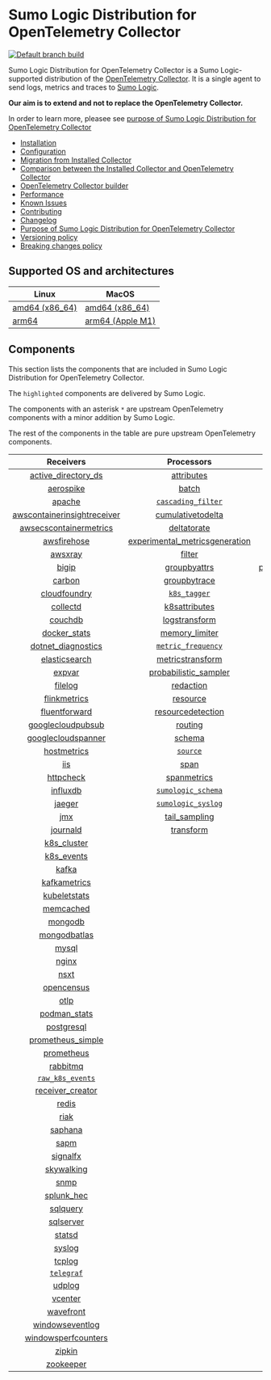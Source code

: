 # Sumo Logic Distribution for OpenTelemetry Collector

[![Default branch build](https://github.com/SumoLogic/sumologic-otel-collector/actions/workflows/dev_builds.yml/badge.svg)](https://github.com/SumoLogic/sumologic-otel-collector/actions/workflows/dev_builds.yml)

Sumo Logic Distribution for OpenTelemetry Collector is a Sumo Logic-supported distribution of the [OpenTelemetry Collector][otc_link].
It is a single agent to send logs, metrics and traces to [Sumo Logic][sumologic].

**Our aim is to extend and not to replace the OpenTelemetry Collector.**

In order to learn more, pleasee see [purpose of Sumo Logic Distribution for OpenTelemetry Collector](./docs/upstream-relation.md#purpose-of-sumo-logic-distribution-for-opentelemetry-collector)

[otc_link]: https://github.com/open-telemetry/opentelemetry-collector
[sumologic]: https://www.sumologic.com

- [Installation](docs/installation.md)
- [Configuration](docs/configuration.md)
- [Migration from Installed Collector](docs/migration.md)
- [Comparison between the Installed Collector and OpenTelemetry Collector](docs/comparison.md)
- [OpenTelemetry Collector builder](./otelcolbuilder/README.md)
- [Performance](docs/performance.md)
- [Known Issues](docs/known-issues.md)
- [Contributing](./CONTRIBUTING.md)
- [Changelog](./CHANGELOG.md)
- [Purpose of Sumo Logic Distribution for OpenTelemetry Collector](./docs/upstream-relation.md#purpose-of-sumo-logic-distribution-for-opentelemetry-collector)
- [Versioning policy](./docs/upstream-relation.md#versioning-policy)
- [Breaking changes policy](./docs/upstream-relation.md#breaking-changes-policy)

## Supported OS and architectures

| Linux                         | MacOS                         |
|-------------------------------|-------------------------------|
| [amd64 (x86_64)][linux_amd64] | [amd64 (x86_64)][mac_amd64]   |
| [arm64][linux_arm64]          | [arm64 (Apple M1)][mac_arm64] |

[linux_amd64]: ./docs/installation.md#linux-on-amd64-x86-64
[linux_arm64]: ./docs/installation.md#linux-on-arm64
[mac_amd64]: ./docs/installation.md#macos-on-amd64-x86-64
[mac_arm64]: ./docs/installation.md#macos-on-arm64-apple-m1-x86-64

## Components

This section lists the components that are included in Sumo Logic Distribution for OpenTelemetry Collector.

The `highlighted` components are delivered by Sumo Logic.

The components with an asterisk `*` are upstream OpenTelemetry components with a minor addition by Sumo Logic.

The rest of the components in the table are pure upstream OpenTelemetry components.

|                          Receivers                         |                          Processors                          |                 Exporters                |                    Extensions                    |
|:----------------------------------------------------------:|:------------------------------------------------------------:|:----------------------------------------:|:------------------------------------------------:|
|      [active_directory_ds][activedirectorydsreceiver]      |               [attributes][attributesprocessor]              |         [carbon][carbonexporter]         |          [asapclient][asapauthextension]         |
|               [aerospike][aerospikereceiver]               |                    [batch][batchprocessor]                   |           [file][fileexporter]           |               [awsproxy][awsproxy]               |
|                  [apache][apachereceiver]                  |        [`cascading_filter`][cascadingfilterprocessor]        |          [kafka][kafkaexporter]          |          [basicauth][basicauthextension]         |
| [awscontainerinsightreceiver][awscontainerinsightreceiver] |        [cumulativetodelta][cumulativetodeltaprocessor]       |  [loadbalancing][loadbalancingexporter]  |    [bearertokenauth][bearertokenauthextension]   |
|  [awsecscontainermetrics][awsecscontainermetricsreceiver]  |              [deltatorate][deltatorateprocessor]             |        [logging][loggingexporter]        |              [db_storage][dbstorage]             |
|             [awsfirehose][awsfirehosereceiver]             | [experimental_metricsgeneration][metricsgenerationprocessor] |           [otlp][otlpexporter]           |         [docker_observer][dockerobserver]        |
|                 [awsxray][awsxrayreceiver]                 |                   [filter][filterprocessor]                  |       [otlphttp][otlphttpexporter]       |            [ecs_observer][ecsobserver]           |
|                   [bigip][bigipreceiver]                   |             [groupbyattrs][groupbyattrsprocessor]            | [prometheusexporter][prometheusexporter] |       [ecs_task_observer][ecstaskobserver]       |
|                  [carbon][carbonreceiver]                  |             [groupbytrace][groupbytraceprocessor]            |     [`sumologic`][sumologicexporter]     |            [file_storage][filestorage]           |
|            [cloudfoundry][cloudfoundryreceiver]            |                 [`k8s_tagger`][k8sprocessor]                 |    [`syslogexporter`][syslogexporter]    | [headerssetterextension][headerssetterextension] |
|                [collectd][collectdreceiver]                |            [k8sattributes][k8sattributesprocessor]           |                                          |       [health_check][healthcheckextension]       |
|                 [couchdb][couchdbreceiver]                 |            [logstransform][logstransformprocessor]           |                                          |           [host_observer][hostobserver]          |
|             [docker_stats][dockerstatsreceiver]            |           [memory_limiter][memorylimiterprocessor]           |                                          |          [http_forwarder][httpforwarder]         |
|       [dotnet_diagnostics][dotnetdiagnosticsreceiver]      |        [`metric_frequency`][metricfrequencyprocessor]        |                                          |   [jaegerremotesampling][jaegerremotesampling]   |
|           [elasticsearch][elasticsearchreceiver]           |         [metricstransform][metricstransformprocessor]        |                                          |            [k8s_observer][k8sobserver]           |
|                  [expvar][expvarreceiver]                  |    [probabilistic_sampler][probabilisticsamplerprocessor]    |                                          |        [memory_ballast][ballastextension]        |
|                 [filelog][filelogreceiver]                 |                [redaction][redactionprocessor]               |                                          |     [oauth2client][oauth2clientauthextension]    |
|            [flinkmetrics][flinkmetricsreceiver]            |                 [resource][resourceprocessor]                |                                          |             [oidc][oidcauthextension]            |
|           [fluentforward][fluentforwardreceiver]           |        [resourcedetection][resourcedetectionprocessor]       |                                          |              [pprof][pprofextension]             |
|       [googlecloudpubsub][googlecloudpubsubreceiver]       |                  [routing][routingprocessor]                 |                                          |          [sigv4auth][sigv4authextension]         |
|      [googlecloudspanner][googlecloudspannerreceiver]      |                   [schema][schemaprocessor]                  |                                          |         [`sumologic`][sumologicextension]        |
|             [hostmetrics][hostmetricsreceiver]             |                  [`source`][sourceprocessor]                 |                                          |             [zpages][zpagesextension]            |
|                     [iis][iisreceiver]                     |                     [span][spanprocessor]                    |                                          |                                                  |
|               [httpcheck][httpcheckreceiver]               |              [spanmetrics][spanmetricsprocessor]             |                                          |                                                  |
|                [influxdb][influxdbreceiver]                |        [`sumologic_schema`][sumologicschemaprocessor]        |                                          |                                                  |
|                  [jaeger][jaegerreceiver]                  |        [`sumologic_syslog`][sumologicsyslogprocessor]        |                                          |                                                  |
|                     [jmx][jmxreceiver]                     |            [tail_sampling][tailsamplingprocessor]            |                                          |                                                  |
|                [journald][journaldreceiver]                |                [transform][transformprocessor]               |                                          |                                                  |
|              [k8s_cluster][k8sclusterreceiver]             |                                                              |                                          |                                                  |
|               [k8s_events][k8seventsreceiver]              |                                                              |                                          |                                                  |
|                   [kafka][kafkareceiver]                   |                                                              |                                          |                                                  |
|            [kafkametrics][kafkametricsreceiver]            |                                                              |                                          |                                                  |
|            [kubeletstats][kubeletstatsreceiver]            |                                                              |                                          |                                                  |
|               [memcached][memcachedreceiver]               |                                                              |                                          |                                                  |
|                 [mongodb][mongodbreceiver]                 |                                                              |                                          |                                                  |
|            [mongodbatlas][mongodbatlasreceiver]            |                                                              |                                          |                                                  |
|                   [mysql][mysqlreceiver]                   |                                                              |                                          |                                                  |
|                   [nginx][nginxreceiver]                   |                                                              |                                          |                                                  |
|                    [nsxt][nsxtreceiver]                    |                                                              |                                          |                                                  |
|              [opencensus][opencensusreceiver]              |                                                              |                                          |                                                  |
|                    [otlp][otlpreceiver]                    |                                                              |                                          |                                                  |
|               [podman_stats][podmanreceiver]               |                                                              |                                          |                                                  |
|              [postgresql][postgresqlreceiver]              |                                                              |                                          |                                                  |
|        [prometheus_simple][simpleprometheusreceiver]       |                                                              |                                          |                                                  |
|              [prometheus][prometheusreceiver]              |                                                              |                                          |                                                  |
|                [rabbitmq][rabbitmqreceiver]                |                                                              |                                          |                                                  |
|          [`raw_k8s_events`][rawk8seventsreceiver]          |                                                              |                                          |                                                  |
|             [receiver_creator][receivercreator]            |                                                              |                                          |                                                  |
|                   [redis][redisreceiver]                   |                                                              |                                          |                                                  |
|                    [riak][riakreceiver]                    |                                                              |                                          |                                                  |
|                 [saphana][saphanareceiver]                 |                                                              |                                          |                                                  |
|                    [sapm][sapmreceiver]                    |                                                              |                                          |                                                  |
|                [signalfx][signalfxreceiver]                |                                                              |                                          |                                                  |
|              [skywalking][skywalkingreceiver]              |                                                              |                                          |                                                  |
|                    [snmp][snmpreceiver]                    |                                                              |                                          |                                                  |
|               [splunk_hec][splunkhecreceiver]              |                                                              |                                          |                                                  |
|                [sqlquery][sqlqueryreceiver]                |                                                              |                                          |                                                  |
|               [sqlserver][sqlserverreceiver]               |                                                              |                                          |                                                  |
|                  [statsd][statsdreceiver]                  |                                                              |                                          |                                                  |
|                  [syslog][syslogreceiver]                  |                                                              |                                          |                                                  |
|                  [tcplog][tcplogreceiver]                  |                                                              |                                          |                                                  |
|               [`telegraf`][telegrafreceiver]               |                                                              |                                          |                                                  |
|                  [udplog][udplogreceiver]                  |                                                              |                                          |                                                  |
|                 [vcenter][vcenterreceiver]                 |                                                              |                                          |                                                  |
|               [wavefront][wavefrontreceiver]               |                                                              |                                          |                                                  |
|         [windowseventlog][windowseventlogreceiver]         |                                                              |                                          |                                                  |
|     [windowsperfcounters][windowsperfcountersreceiver]     |                                                              |                                          |                                                  |
|                  [zipkin][zipkinreceiver]                  |                                                              |                                          |                                                  |
|               [zookeeper][zookeeperreceiver]               |                                                              |                                          |                                                  |

[activedirectorydsreceiver]: https://github.com/open-telemetry/opentelemetry-collector-contrib/tree/v0.72.0/receiver/activedirectorydsreceiver
[aerospikereceiver]: https://github.com/open-telemetry/opentelemetry-collector-contrib/tree/v0.72.0/receiver/aerospikereceiver
[apachereceiver]: https://github.com/open-telemetry/opentelemetry-collector-contrib/tree/v0.72.0/receiver/apachereceiver
[awscontainerinsightreceiver]: https://github.com/open-telemetry/opentelemetry-collector-contrib/tree/v0.72.0/receiver/awscontainerinsightreceiver
[awsecscontainermetricsreceiver]: https://github.com/open-telemetry/opentelemetry-collector-contrib/tree/v0.72.0/receiver/awsecscontainermetricsreceiver
[awsfirehosereceiver]: https://github.com/open-telemetry/opentelemetry-collector-contrib/tree/v0.72.0/receiver/awsfirehosereceiver
[awsxrayreceiver]: https://github.com/open-telemetry/opentelemetry-collector-contrib/tree/v0.72.0/receiver/awsxrayreceiver
[bigipreceiver]: https://github.com/open-telemetry/opentelemetry-collector-contrib/tree/v0.72.0/receiver/bigipreceiver
[carbonreceiver]: https://github.com/open-telemetry/opentelemetry-collector-contrib/tree/v0.72.0/receiver/carbonreceiver
[cloudfoundryreceiver]: https://github.com/open-telemetry/opentelemetry-collector-contrib/tree/v0.72.0/receiver/cloudfoundryreceiver
[collectdreceiver]: https://github.com/open-telemetry/opentelemetry-collector-contrib/tree/v0.72.0/receiver/collectdreceiver
[couchdbreceiver]: https://github.com/open-telemetry/opentelemetry-collector-contrib/tree/v0.72.0/receiver/couchdbreceiver
[dockerstatsreceiver]: https://github.com/open-telemetry/opentelemetry-collector-contrib/tree/v0.72.0/receiver/dockerstatsreceiver
[dotnetdiagnosticsreceiver]: https://github.com/open-telemetry/opentelemetry-collector-contrib/tree/v0.72.0/receiver/dotnetdiagnosticsreceiver
[elasticsearchreceiver]: https://github.com/open-telemetry/opentelemetry-collector-contrib/tree/v0.72.0/receiver/elasticsearchreceiver
[expvarreceiver]: https://github.com/open-telemetry/opentelemetry-collector-contrib/tree/v0.72.0/receiver/expvarreceiver
[filelogreceiver]: https://github.com/open-telemetry/opentelemetry-collector-contrib/tree/v0.72.0/receiver/filelogreceiver
[flinkmetricsreceiver]: https://github.com/open-telemetry/opentelemetry-collector-contrib/tree/v0.72.0/receiver/flinkmetricsreceiver
[fluentforwardreceiver]: https://github.com/open-telemetry/opentelemetry-collector-contrib/tree/v0.72.0/receiver/fluentforwardreceiver
[googlecloudpubsubreceiver]: https://github.com/open-telemetry/opentelemetry-collector-contrib/tree/v0.72.0/receiver/googlecloudpubsubreceiver
[googlecloudspannerreceiver]: https://github.com/open-telemetry/opentelemetry-collector-contrib/tree/v0.72.0/receiver/googlecloudspannerreceiver
[hostmetricsreceiver]: https://github.com/open-telemetry/opentelemetry-collector-contrib/tree/v0.72.0/receiver/hostmetricsreceiver
[httpcheckreceiver]: https://github.com/open-telemetry/opentelemetry-collector-contrib/tree/v0.72.0/receiver/httpcheckreceiver
[iisreceiver]: https://github.com/open-telemetry/opentelemetry-collector-contrib/tree/v0.72.0/receiver/iisreceiver
[influxdbreceiver]: https://github.com/open-telemetry/opentelemetry-collector-contrib/tree/v0.72.0/receiver/influxdbreceiver
[jaegerreceiver]: https://github.com/open-telemetry/opentelemetry-collector-contrib/tree/v0.72.0/receiver/jaegerreceiver
[jmxreceiver]: https://github.com/open-telemetry/opentelemetry-collector-contrib/tree/v0.72.0/receiver/jmxreceiver
[journaldreceiver]: https://github.com/open-telemetry/opentelemetry-collector-contrib/tree/v0.72.0/receiver/journaldreceiver
[k8sclusterreceiver]: https://github.com/open-telemetry/opentelemetry-collector-contrib/tree/v0.72.0/receiver/k8sclusterreceiver
[k8seventsreceiver]: https://github.com/open-telemetry/opentelemetry-collector-contrib/tree/v0.72.0/receiver/k8seventsreceiver
[kafkareceiver]: https://github.com/open-telemetry/opentelemetry-collector-contrib/tree/v0.72.0/receiver/kafkareceiver
[kafkametricsreceiver]: https://github.com/open-telemetry/opentelemetry-collector-contrib/tree/v0.72.0/receiver/kafkametricsreceiver
[kubeletstatsreceiver]: https://github.com/open-telemetry/opentelemetry-collector-contrib/tree/v0.72.0/receiver/kubeletstatsreceiver
[memcachedreceiver]: https://github.com/open-telemetry/opentelemetry-collector-contrib/tree/v0.72.0/receiver/memcachedreceiver
[mongodbreceiver]: https://github.com/open-telemetry/opentelemetry-collector-contrib/tree/v0.72.0/receiver/mongodbreceiver
[mongodbatlasreceiver]: https://github.com/open-telemetry/opentelemetry-collector-contrib/tree/v0.72.0/receiver/mongodbatlasreceiver
[mysqlreceiver]: https://github.com/open-telemetry/opentelemetry-collector-contrib/tree/v0.72.0/receiver/mysqlreceiver
[nginxreceiver]: https://github.com/open-telemetry/opentelemetry-collector-contrib/tree/v0.72.0/receiver/nginxreceiver
[nsxtreceiver]: https://github.com/open-telemetry/opentelemetry-collector-contrib/tree/v0.72.0/receiver/nsxtreceiver
[opencensusreceiver]: https://github.com/open-telemetry/opentelemetry-collector-contrib/tree/v0.72.0/receiver/opencensusreceiver
[otlpreceiver]: https://github.com/open-telemetry/opentelemetry-collector/tree/v0.72.0/receiver/otlpreceiver
[podmanreceiver]: https://github.com/open-telemetry/opentelemetry-collector-contrib/tree/v0.72.0/receiver/podmanreceiver
[postgresqlreceiver]: https://github.com/open-telemetry/opentelemetry-collector-contrib/tree/v0.72.0/receiver/postgresqlreceiver
[simpleprometheusreceiver]: https://github.com/open-telemetry/opentelemetry-collector-contrib/tree/v0.72.0/receiver/simpleprometheusreceiver
[prometheusreceiver]: https://github.com/open-telemetry/opentelemetry-collector-contrib/tree/v0.72.0/receiver/prometheusreceiver
[rabbitmqreceiver]: https://github.com/open-telemetry/opentelemetry-collector-contrib/tree/v0.72.0/receiver/rabbitmqreceiver
[rawk8seventsreceiver]: ./pkg/receiver/rawk8seventsreceiver
[receivercreator]: https://github.com/open-telemetry/opentelemetry-collector-contrib/tree/v0.72.0/receiver/receivercreator
[redisreceiver]: https://github.com/open-telemetry/opentelemetry-collector-contrib/tree/v0.72.0/receiver/redisreceiver
[riakreceiver]: https://github.com/open-telemetry/opentelemetry-collector-contrib/tree/v0.72.0/receiver/riakreceiver
[saphanareceiver]: https://github.com/open-telemetry/opentelemetry-collector-contrib/tree/v0.72.0/receiver/saphanareceiver
[sapmreceiver]: https://github.com/open-telemetry/opentelemetry-collector-contrib/tree/v0.72.0/receiver/sapmreceiver
[signalfxreceiver]: https://github.com/open-telemetry/opentelemetry-collector-contrib/tree/v0.72.0/receiver/signalfxreceiver
[skywalkingreceiver]: https://github.com/open-telemetry/opentelemetry-collector-contrib/tree/v0.72.0/receiver/skywalkingreceiver
[snmpreceiver]: https://github.com/open-telemetry/opentelemetry-collector-contrib/tree/v0.72.0/receiver/snmpreceiver
[splunkhecreceiver]: https://github.com/open-telemetry/opentelemetry-collector-contrib/tree/v0.72.0/receiver/splunkhecreceiver
[sqlqueryreceiver]: https://github.com/open-telemetry/opentelemetry-collector-contrib/tree/v0.72.0/receiver/sqlqueryreceiver
[sqlserverreceiver]: https://github.com/open-telemetry/opentelemetry-collector-contrib/tree/v0.72.0/receiver/sqlserverreceiver
[statsdreceiver]: https://github.com/open-telemetry/opentelemetry-collector-contrib/tree/v0.72.0/receiver/statsdreceiver
[syslogreceiver]: https://github.com/open-telemetry/opentelemetry-collector-contrib/tree/v0.72.0/receiver/syslogreceiver
[tcplogreceiver]: https://github.com/open-telemetry/opentelemetry-collector-contrib/tree/v0.72.0/receiver/tcplogreceiver
[telegrafreceiver]: ./pkg/receiver/telegrafreceiver
[udplogreceiver]: https://github.com/open-telemetry/opentelemetry-collector-contrib/tree/v0.72.0/receiver/udplogreceiver
[vcenterreceiver]: https://github.com/open-telemetry/opentelemetry-collector-contrib/tree/v0.72.0/receiver/vcenterreceiver
[wavefrontreceiver]: https://github.com/open-telemetry/opentelemetry-collector-contrib/tree/v0.72.0/receiver/wavefrontreceiver
[windowseventlogreceiver]: https://github.com/open-telemetry/opentelemetry-collector-contrib/tree/v0.72.0/receiver/windowseventlogreceiver
[windowsperfcountersreceiver]: https://github.com/open-telemetry/opentelemetry-collector-contrib/tree/v0.72.0/receiver/windowsperfcountersreceiver
[zipkinreceiver]: https://github.com/open-telemetry/opentelemetry-collector-contrib/tree/v0.72.0/receiver/zipkinreceiver
[zookeeperreceiver]: https://github.com/open-telemetry/opentelemetry-collector-contrib/tree/v0.72.0/receiver/zookeeperreceiver

[attributesprocessor]: https://github.com/open-telemetry/opentelemetry-collector-contrib/tree/v0.72.0/processor/attributesprocessor
[batchprocessor]: https://github.com/open-telemetry/opentelemetry-collector/tree/v0.72.0/processor/batchprocessor
[cascadingfilterprocessor]: ./pkg/processor/cascadingfilterprocessor
[cumulativetodeltaprocessor]: https://github.com/open-telemetry/opentelemetry-collector-contrib/tree/v0.72.0/processor/cumulativetodeltaprocessor
[deltatorateprocessor]: https://github.com/open-telemetry/opentelemetry-collector-contrib/tree/v0.72.0/processor/deltatorateprocessor
[metricsgenerationprocessor]: https://github.com/open-telemetry/opentelemetry-collector-contrib/tree/v0.72.0/processor/metricsgenerationprocessor

[filterprocessor]: https://github.com/open-telemetry/opentelemetry-collector-contrib/tree/v0.72.0/processor/filterprocessor
[groupbyattrsprocessor]: https://github.com/open-telemetry/opentelemetry-collector-contrib/tree/v0.72.0/processor/groupbyattrsprocessor
[groupbytraceprocessor]: https://github.com/open-telemetry/opentelemetry-collector-contrib/tree/v0.72.0/processor/groupbytraceprocessor
[k8sprocessor]: ./pkg/processor/k8sprocessor
[k8sattributesprocessor]: https://github.com/open-telemetry/opentelemetry-collector-contrib/tree/v0.72.0/processor/k8sattributesprocessor
[logstransformprocessor]: https://github.com/open-telemetry/opentelemetry-collector-contrib/tree/v0.72.0/processor/logstransformprocessor
[memorylimiterprocessor]: https://github.com/open-telemetry/opentelemetry-collector/tree/v0.72.0/processor/memorylimiterprocessor
[metricfrequencyprocessor]: ./pkg/processor/metricfrequencyprocessor
[metricstransformprocessor]: https://github.com/open-telemetry/opentelemetry-collector-contrib/tree/v0.72.0/processor/metricstransformprocessor
[probabilisticsamplerprocessor]: https://github.com/open-telemetry/opentelemetry-collector-contrib/tree/v0.72.0/processor/probabilisticsamplerprocessor
[redactionprocessor]: https://github.com/open-telemetry/opentelemetry-collector-contrib/tree/v0.72.0/processor/redactionprocessor
[resourceprocessor]: https://github.com/open-telemetry/opentelemetry-collector-contrib/tree/v0.72.0/processor/resourceprocessor
[resourcedetectionprocessor]: https://github.com/open-telemetry/opentelemetry-collector-contrib/tree/v0.72.0/processor/resourcedetectionprocessor
[routingprocessor]: https://github.com/open-telemetry/opentelemetry-collector-contrib/tree/v0.72.0/processor/routingprocessor
[schemaprocessor]: https://github.com/open-telemetry/opentelemetry-collector-contrib/tree/v0.72.0/processor/schemaprocessor
[sourceprocessor]: ./pkg/processor/sourceprocessor
[spanprocessor]: https://github.com/open-telemetry/opentelemetry-collector-contrib/tree/v0.72.0/processor/spanprocessor
[spanmetricsprocessor]: https://github.com/open-telemetry/opentelemetry-collector-contrib/tree/v0.72.0/processor/spanmetricsprocessor
[sumologicschemaprocessor]: ./pkg/processor/sumologicschemaprocessor
[sumologicsyslogprocessor]: ./pkg/processor/sumologicsyslogprocessor
[tailsamplingprocessor]: https://github.com/open-telemetry/opentelemetry-collector-contrib/tree/v0.72.0/processor/tailsamplingprocessor
[transformprocessor]: https://github.com/open-telemetry/opentelemetry-collector-contrib/tree/v0.72.0/processor/transformprocessor

[carbonexporter]: https://github.com/open-telemetry/opentelemetry-collector-contrib/tree/v0.72.0/exporter/carbonexporter
[fileexporter]: https://github.com/open-telemetry/opentelemetry-collector-contrib/tree/v0.72.0/exporter/fileexporter
[kafkaexporter]: https://github.com/open-telemetry/opentelemetry-collector-contrib/tree/v0.72.0/exporter/kafkaexporter
[loadbalancingexporter]: https://github.com/open-telemetry/opentelemetry-collector-contrib/tree/v0.72.0/exporter/loadbalancingexporter
[loggingexporter]: https://github.com/open-telemetry/opentelemetry-collector/tree/v0.72.0/exporter/loggingexporter
[otlpexporter]: https://github.com/open-telemetry/opentelemetry-collector/tree/v0.72.0/exporter/otlpexporter
[otlphttpexporter]: https://github.com/open-telemetry/opentelemetry-collector/tree/v0.72.0/exporter/otlphttpexporter
[prometheusexporter]: https://github.com/open-telemetry/opentelemetry-collector-contrib/tree/v0.72.0/exporter/prometheusexporter
[sumologicexporter]: ./pkg/exporter/sumologicexporter
[syslogexporter]: ./pkg/exporter/syslogexporter

[asapauthextension]: https://github.com/open-telemetry/opentelemetry-collector-contrib/tree/v0.72.0/extension/asapauthextension
[awsproxy]: https://github.com/open-telemetry/opentelemetry-collector-contrib/tree/v0.72.0/extension/awsproxy
[basicauthextension]: https://github.com/open-telemetry/opentelemetry-collector-contrib/tree/v0.72.0/extension/basicauthextension
[bearertokenauthextension]: https://github.com/open-telemetry/opentelemetry-collector-contrib/tree/v0.72.0/extension/bearertokenauthextension
[dbstorage]: https://github.com/open-telemetry/opentelemetry-collector-contrib/tree/v0.72.0/extension/storage/dbstorage
[dockerobserver]: https://github.com/open-telemetry/opentelemetry-collector-contrib/tree/v0.72.0/extension/observer/dockerobserver
[ecsobserver]: https://github.com/open-telemetry/opentelemetry-collector-contrib/tree/v0.72.0/extension/observer/ecsobserver
[ecstaskobserver]: https://github.com/open-telemetry/opentelemetry-collector-contrib/tree/v0.72.0/extension/observer/ecstaskobserver
[filestorage]: https://github.com/open-telemetry/opentelemetry-collector-contrib/tree/v0.72.0/extension/storage/filestorage
[headerssetterextension]: https://github.com/open-telemetry/opentelemetry-collector-contrib/tree/v0.72.0/extension/headerssetterextension
[healthcheckextension]: https://github.com/open-telemetry/opentelemetry-collector-contrib/tree/v0.72.0/extension/healthcheckextension
[hostobserver]: https://github.com/open-telemetry/opentelemetry-collector-contrib/tree/v0.72.0/extension/observer/hostobserver
[httpforwarder]: https://github.com/open-telemetry/opentelemetry-collector-contrib/tree/v0.72.0/extension/httpforwarder
[jaegerremotesampling]: https://github.com/open-telemetry/opentelemetry-collector-contrib/tree/v0.72.0/extension/jaegerremotesampling
[k8sobserver]: https://github.com/open-telemetry/opentelemetry-collector-contrib/tree/v0.72.0/extension/observer/k8sobserver
[ballastextension]: https://github.com/open-telemetry/opentelemetry-collector/tree/v0.72.0/extension/ballastextension
[oauth2clientauthextension]: https://github.com/open-telemetry/opentelemetry-collector-contrib/tree/v0.72.0/extension/oauth2clientauthextension
[oidcauthextension]: https://github.com/open-telemetry/opentelemetry-collector-contrib/tree/v0.72.0/extension/oidcauthextension
[pprofextension]: https://github.com/open-telemetry/opentelemetry-collector-contrib/tree/v0.72.0/extension/pprofextension
[sigv4authextension]: https://github.com/open-telemetry/opentelemetry-collector-contrib/tree/v0.72.0/extension/sigv4authextension
[sumologicextension]: ./pkg/extension/sumologicextension
[zpagesextension]: https://github.com/open-telemetry/opentelemetry-collector/tree/v0.72.0/extension/zpagesextension
